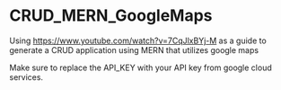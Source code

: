 # CRUD_MERN_GoogleMaps

Using https://www.youtube.com/watch?v=7CqJlxBYj-M as a guide to generate a CRUD application using MERN that utilizes google maps

Make sure to replace the API_KEY with your API key from google cloud services.